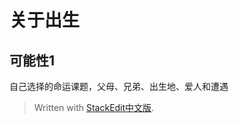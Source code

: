 # 关于出生
## 可能性1
自己选择的命运课题，父母、兄弟、出生地、爱人和遭遇

> Written with [StackEdit中文版](https://stackedit.cn/).
<!--stackedit_data:
eyJoaXN0b3J5IjpbLTE0MDY4ODUyOTddfQ==
-->